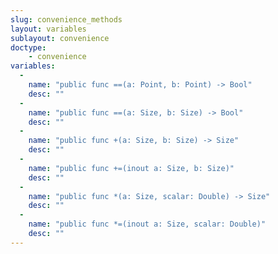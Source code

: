 ```yaml
---
slug: convenience_methods
layout: variables
sublayout: convenience
doctype:
    - convenience
variables:
  -
    name: "public func ==(a: Point, b: Point) -> Bool"
    desc: ""
  -
    name: "public func ==(a: Size, b: Size) -> Bool"
    desc: ""
  -
    name: "public func +(a: Size, b: Size) -> Size"
    desc: ""
  -
    name: "public func +=(inout a: Size, b: Size)"
    desc: ""
  -
    name: "public func *(a: Size, scalar: Double) -> Size"
    desc: ""
  -
    name: "public func *=(inout a: Size, scalar: Double)"
    desc: ""
---
```

